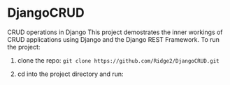 # DjangoCRUD
CRUD operations in Django
This project demostrates the inner workings of CRUD applications using Django and the Django REST Framework. 
To run the project:
1. clone the repo:
`git clone https://github.com/Ridge2/DjangoCRUD.git`  

2. cd into the project directory and run: 

